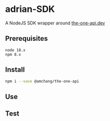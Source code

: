 # adrian-SDK

A NodeJS SDK wrapper around [the-one-api.dev](https://the-one-api.dev)


## Prerequisites

```
node 18.x
npm 8.x
```

## Install

```bash
npm i --save @amchang/the-one-api
```

## Use

## Test
